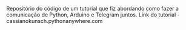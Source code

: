 Repositório do código de um tutorial que fiz abordando como fazer a comunicação de Python, Arduino e Telegram juntos.
Link do tutorial - cassianokunsch.pythonanywhere.com
